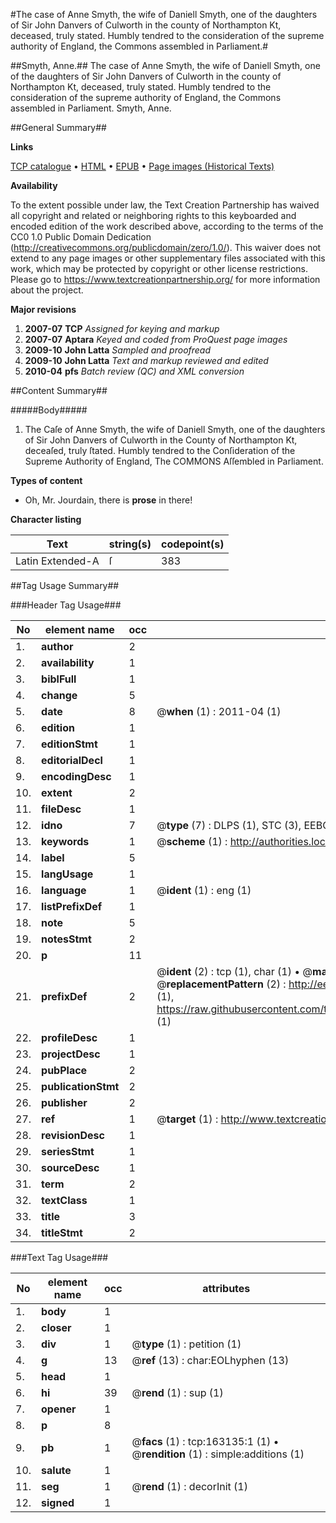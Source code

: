 #The case of Anne Smyth, the wife of Daniell Smyth, one of the daughters of Sir John Danvers of Culworth in the county of Northampton Kt, deceased, truly stated. Humbly tendred to the consideration of the supreme authority of England, the Commons assembled in Parliament.#

##Smyth, Anne.##
The case of Anne Smyth, the wife of Daniell Smyth, one of the daughters of Sir John Danvers of Culworth in the county of Northampton Kt, deceased, truly stated. Humbly tendred to the consideration of the supreme authority of England, the Commons assembled in Parliament.
Smyth, Anne.

##General Summary##

**Links**

[TCP catalogue](http://www.ota.ox.ac.uk/tcp/)  • 
[HTML](http://tei.it.ox.ac.uk/tcp/Texts-HTML/free/A93/A93435.html)  • 
[EPUB](http://tei.it.ox.ac.uk/tcp/Texts-EPUB/free/A93/A93435.epub) • 
[Page images (Historical Texts)](https://historicaltexts.jisc.ac.uk/eebo-99870698e)

**Availability**

To the extent possible under law, the Text Creation Partnership has waived all copyright and related or neighboring rights to this keyboarded and encoded edition of the work described above, according to the terms of the CC0 1.0 Public Domain Dedication (http://creativecommons.org/publicdomain/zero/1.0/). This waiver does not extend to any page images or other supplementary files associated with this work, which may be protected by copyright or other license restrictions. Please go to https://www.textcreationpartnership.org/ for more information about the project.

**Major revisions**

1. __2007-07__ __TCP__ *Assigned for keying and markup*
1. __2007-07__ __Aptara__ *Keyed and coded from ProQuest page images*
1. __2009-10__ __John Latta__ *Sampled and proofread*
1. __2009-10__ __John Latta__ *Text and markup reviewed and edited*
1. __2010-04__ __pfs__ *Batch review (QC) and XML conversion*

##Content Summary##

#####Body#####

1. The Caſe of Anne Smyth, the wife of Daniell Smyth, one of the daughters of Sir John Danvers of
Culworth in the County of Northampton Kt, deceaſed, truly ſtated.
Humbly tendred to the Conſideration of the Supreme Authority of England,
The COMMONS Aſſembled in Parliament.

**Types of content**

  * Oh, Mr. Jourdain, there is **prose** in there!

**Character listing**


|Text|string(s)|codepoint(s)|
|---|---|---|
|Latin Extended-A|ſ|383|

##Tag Usage Summary##

###Header Tag Usage###

|No|element name|occ|attributes|
|---|---|---|---|
|1.|__author__|2||
|2.|__availability__|1||
|3.|__biblFull__|1||
|4.|__change__|5||
|5.|__date__|8| @__when__ (1) : 2011-04 (1)|
|6.|__edition__|1||
|7.|__editionStmt__|1||
|8.|__editorialDecl__|1||
|9.|__encodingDesc__|1||
|10.|__extent__|2||
|11.|__fileDesc__|1||
|12.|__idno__|7| @__type__ (7) : DLPS (1), STC (3), EEBO-CITATION (1), PROQUEST (1), VID (1)|
|13.|__keywords__|1| @__scheme__ (1) : http://authorities.loc.gov/ (1)|
|14.|__label__|5||
|15.|__langUsage__|1||
|16.|__language__|1| @__ident__ (1) : eng (1)|
|17.|__listPrefixDef__|1||
|18.|__note__|5||
|19.|__notesStmt__|2||
|20.|__p__|11||
|21.|__prefixDef__|2| @__ident__ (2) : tcp (1), char (1)  •  @__matchPattern__ (2) : ([0-9\-]+):([0-9IVX]+) (1), (.+) (1)  •  @__replacementPattern__ (2) : http://eebo.chadwyck.com/downloadtiff?vid=$1&page=$2 (1), https://raw.githubusercontent.com/textcreationpartnership/Texts/master/tcpchars.xml#$1 (1)|
|22.|__profileDesc__|1||
|23.|__projectDesc__|1||
|24.|__pubPlace__|2||
|25.|__publicationStmt__|2||
|26.|__publisher__|2||
|27.|__ref__|1| @__target__ (1) : http://www.textcreationpartnership.org/docs/. (1)|
|28.|__revisionDesc__|1||
|29.|__seriesStmt__|1||
|30.|__sourceDesc__|1||
|31.|__term__|2||
|32.|__textClass__|1||
|33.|__title__|3||
|34.|__titleStmt__|2||


###Text Tag Usage###

|No|element name|occ|attributes|
|---|---|---|---|
|1.|__body__|1||
|2.|__closer__|1||
|3.|__div__|1| @__type__ (1) : petition (1)|
|4.|__g__|13| @__ref__ (13) : char:EOLhyphen (13)|
|5.|__head__|1||
|6.|__hi__|39| @__rend__ (1) : sup (1)|
|7.|__opener__|1||
|8.|__p__|8||
|9.|__pb__|1| @__facs__ (1) : tcp:163135:1 (1)  •  @__rendition__ (1) : simple:additions (1)|
|10.|__salute__|1||
|11.|__seg__|1| @__rend__ (1) : decorInit (1)|
|12.|__signed__|1||
